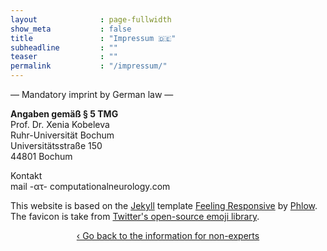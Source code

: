 ```yaml
---
layout              : page-fullwidth
show_meta           : false
title               : "Impressum 🇩🇪"
subheadline         : ""
teaser              : ""
permalink           : "/impressum/"
---
```

— Mandatory imprint by German law —

<b>Angaben gemäß § 5 TMG</b><br>
Prof. Dr. Xenia Kobeleva<br>
Ruhr-Universität Bochum<br>
Universitätsstraße 150<br>
44801 Bochum

Kontakt<br>
mail -ατ- computationalneurology.com

This website is based on the <a href="https://jekyllrb.com/">Jekyll</a> template <a href="https://github.com/Phlow/feeling-responsive/">Feeling Responsive</a> by <a href="https://phlow.de/">Phlow</a>. The favicon is take from <a href="https://twemoji.twitter.com/">Twitter's open-source emoji library</a>.

<div style="text-align: center;">
<a class="radius button small" href="{{ site.url }}{{ site.baseurl }}/non-expert-info/">‹ Go back to the information for non-experts</a>
</div>

<br><br>
